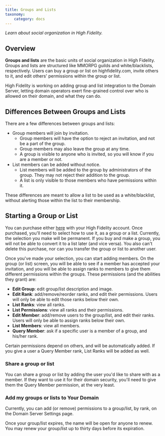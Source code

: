 ```yaml
---
title: Groups and Lists
taxonomy:
    category: docs
---
```


*Learn about social organization in High Fidelity.*

## Overview

**Groups and lists** are the basic units of social organization in High Fidelity. Groups and lists are structured like MMORPG guilds and white/blacklists, respectively. Users can buy a group or list on highfidelity.com, invite others to it, and edit others' permissions within the group or list.

High Fidelity is working on adding group and list integration to the Domain Server, letting domain operators exert fine-grained control over who is allowed on their domain, and what they can do.

## Differences Between Groups and Lists

There are a few differences between groups and lists:

- Group members will join by invitation.
  - Group members will have the option to reject an invitation, and not be a part of the group.
  - Group members may also leave the group at any time.
  - A group is visible to anyone who is invited, so you will know if you are a member or not.
- List members can be added without notice.
  - List members will be added to the group by administrators of the group. They may not reject their addition to the group.
  - A list is only visible to those members who have permissions within it.

These differences are meant to allow a list to be used as a white/blacklist, without alerting those within the list to their membership.

## Starting a Group or List

You can purchase either [here](https://www.highfidelity.com/user/groups/new) with your High Fidelity account. Once purchased, you'll need to select how to use it, as a group or a list. Currently, the selection you make will be permanent. If you buy and make a group, you will not be able to convert it to a list later (and vice versa). You also can't delete this purchase, nor can you transfer the group or list to another user. 

Once you've made your selection, you can start adding members. On the group (or list) screen, you will be able to see if a member has accepted your invitation, and you will be able to assign ranks to members to give them different permissions within the groups. These permissions (and the abilities they grant) are:

- **Edit Group**: edit group/list description and image.
- **Edit Rank**: add/remove/reorder ranks, and edit their permissions. Users will only be able to edit those ranks below their own.
- **List Ranks**: view all ranks.
- **List Permissions**: view all ranks and their permissions.
- **Edit Member**: add/remove users to the group/list, and edit their ranks. Users will only be able to assign ranks below their own.
- **List Members**: view all members.
- **Query Member**: ask if a specific user is a member of a group, and his/her rank.

Certain permissions depend on others, and will be automatically added. If you give a user a Query Member rank, List Ranks will be added as well.

### Share a group or list

You can share a group or list by adding the user you'd like to share with as a member. If they want to use it for their domain security, you'll need to give them the Query Member permission, at the very least.

### Add my groups or lists to Your Domain

Currently, you can add (or remove) permissions to a group/list, by rank, on the Domain Server Settings page.

Once your group/list expires, the name will be open for anyone to renew. You may renew your group/list up to thirty days before its expiration.

